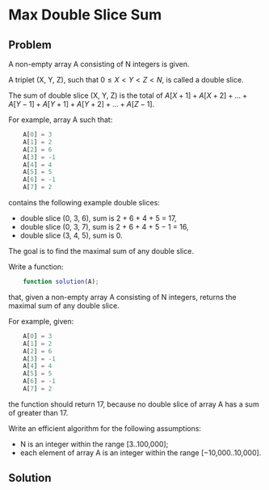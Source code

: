 # Max Double Slice Sum

## Problem

A non-empty array A consisting of N integers is given.

A triplet (X, Y, Z), such that $0 ≤ X < Y < Z < N$, is called a double slice.

The sum of double slice (X, Y, Z) is the total of $A[X + 1] + A[X + 2] + ... + A[Y − 1] + A[Y + 1] + A[Y + 2] + ... + A[Z − 1]$.

For example, array A such that:

```js
    A[0] = 3
    A[1] = 2
    A[2] = 6
    A[3] = -1
    A[4] = 4
    A[5] = 5
    A[6] = -1
    A[7] = 2
```

contains the following example double slices:

- double slice (0, 3, 6), sum is 2 + 6 + 4 + 5 = 17,
- double slice (0, 3, 7), sum is 2 + 6 + 4 + 5 − 1 = 16,
- double slice (3, 4, 5), sum is 0.

The goal is to find the maximal sum of any double slice.

Write a function:

```js
    function solution(A);
```

that, given a non-empty array A consisting of N integers, returns the maximal sum of any double slice.

For example, given:

```js
    A[0] = 3
    A[1] = 2
    A[2] = 6
    A[3] = -1
    A[4] = 4
    A[5] = 5
    A[6] = -1
    A[7] = 2
```

the function should return 17, because no double slice of array A has a sum of greater than 17.

Write an efficient algorithm for the following assumptions:

- N is an integer within the range [3..100,000];
- each element of array A is an integer within the range [−10,000..10,000].

## Solution